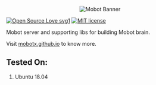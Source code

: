 <p align="center">
  <img src="./media/mobot_banner.png" alt="Mobot Banner"/>
</p>

[![Open Source Love svg1](https://badges.frapsoft.com/os/v1/open-source.svg?v=103)](https://github.com/ellerbrock/open-source-badges/)
[![MIT license](https://img.shields.io/badge/License-MIT-blue.svg)](https://lbesson.mit-license.org/)

Mobot server and supporting libs for building Mobot brain.

Visit [mobotx.github.io](http://mobotx.github.io/) to know more.

## Tested On:
1. Ubuntu 18.04
